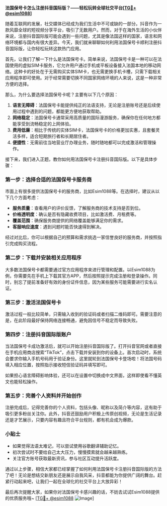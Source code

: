 **法国保号卡怎么注册抖音国际版？——轻松玩转全球社交平台[[TG💪+ @esim1088](https://t.me/s/esim1088)]**

随着互联网的发展，社交媒体已经成为我们生活中不可或缺的一部分。抖音作为一款风靡全球的短视频分享平台，吸引了无数用户。然而，对于在海外生活的小伙伴来说，注册抖音国际版可能会遇到一些问题，尤其是像法国这样的国家，语言和网络环境都与国内有很大差异。今天，我们就来聊聊如何利用法国保号卡顺利注册抖音国际版，让你轻松玩转这款热门应用。

首先，让我们了解一下什么是法国保号卡。简单来说，法国保号卡是一种可以在法国使用的虚拟SIM卡服务，它允许用户通过手机或平板设备接入法国本地的移动网络。这种卡的好处在于无需购买实体SIM卡，也无需更换手机卡槽，只需下载相关应用程序即可使用。对于经常需要切换不同国家网络环境的人来说，这是一种非常方便的选择。

那么，为什么要选择法国保号卡呢？主要有以下几个原因：

1. **语言无障碍**：法国保号卡能提供纯正的法语支持，无论是注册账号还是后续使用过程中遇到的问题，都能更方便地获取帮助。
2. **网络稳定**：法国保号卡通常采用高质量的国际漫游服务，确保你在任何地方都能享受到流畅稳定的上网体验。
3. **费用低廉**：相比于传统的实体SIM卡，法国保号卡的价格更加实惠，且套餐灵活多样，适合短期旅行者和长期居住者。
4. **便捷性**：无需前往当地营业厅办理业务，随时随地都可以完成激活和管理操作。

接下来，我们进入正题，教你如何用法国保号卡注册抖音国际版。以下是具体步骤：

### 第一步：选择合适的法国保号卡服务商
市面上有很多提供法国保号卡的服务商，比如Esim1088等。在选择时，建议从以下几个方面考虑：
- **服务质量**：查看用户的评价反馈，了解服务商的技术支持是否到位。
- **价格透明度**：确认是否有隐藏收费项目，比如激活费、月租费等。
- **覆盖范围**：确保服务商提供的网络覆盖能够满足你的需求。
- **客服响应速度**：遇到问题时能否快速得到解决。

经过对比后，你可以根据自己的预算和需求挑选一家信誉良好的服务商，并按照指引完成购买流程。

### 第二步：下载并安装相关应用程序
大多数法国保号卡都需要通过官方应用程序来进行管理和配置。以Esim1088为例，你需要先在手机上下载其官方APP，然后按照提示完成注册和登录操作。同时，别忘了提前准备好有效的身份证件信息，因为某些服务可能需要进行实名认证。

### 第三步：激活法国保号卡
激活过程一般比较简单，只需输入收到的验证码或者扫描二维码即可。需要注意的是，在此阶段最好保持网络连接畅通，避免因信号不稳定而导致失败。

### 第四步：注册抖音国际版账户
当法国保号卡成功激活后，就可以开始注册抖音国际版了。打开抖音官网或者直接在手机应用商店搜索“TikTok”，点击下载并安装到你的设备上。首次启动时，系统会要求你输入手机号码用于验证身份。这里就轮到法国保号卡登场啦！将法国号码填入相应位置，按照指示接收短信验证码并填写即可。

如果担心语言障碍影响体验，还可以在设置中切换成中文界面，这样即使看不懂英文也能轻松操作。

### 第五步：完善个人资料并开始创作
注册完成后，记得完善你的个人资料，包括头像、昵称以及简介等内容，这有助于吸引更多粉丝关注你。此外，抖音还鼓励用户积极上传原创视频，无论是生活记录还是才艺展示，只要内容有趣且符合平台规则，都有机会成为爆款。

### 小贴士
- 如果觉得法语太难记，可以尝试使用谷歌翻译辅助记忆。
- 初次尝试时不要给自己太大压力，慢慢摸索就会越来越熟练。
- 关注官方账号获取最新资讯，参与社区互动提升活跃度。

通过以上步骤，相信大家都已经掌握了如何利用法国保号卡注册抖音国际版的方法了吧！无论是想结交新朋友还是展示自我风采，抖音都能为你提供广阔的舞台。赶紧行动起来吧，让我们一起在全球化的社交平台上大放异彩！

最后再次提醒大家，如果你对法国保号卡感兴趣的话，不妨去试试Esim1088提供的优质服务哦~ [[TG💪+ @esim1088](https://t.me/s/esim1088) ![Image](https://i.postimg.cc/4NQfJmqS/Snipaste-2025-05-13-00-14-12.png)]